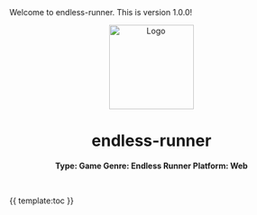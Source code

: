 <!-- ⚠️ This README has been generated from the file(s) "blueprint.md" ⚠️-->Welcome to endless-runner. This is version 1.0.0!

<p align="center">
  <img src="./screenshots/gameplay.png" alt="Logo" width="150" height="auto" />
</p>
<h1 align="center">endless-runner</h1>
<p align="center">
  <b>Type: Game  Genre: Endless Runner  Platform: Web</b></br>
  <sub><sub>
</p>

<br />

{{ template:toc }}
